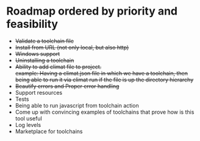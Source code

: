 # Roadmap ordered by priority and feasibility

- ~~Validate a toolchain file~~
- ~~Install from URL (not only local, but also http)~~
- ~~Windows support~~
- ~~Uninstalling a toolchain~~
- ~~Ability to add climat file to project.<br/>
  example: Having a climat.json file in which we have a toolchain, then being able to run it via climat run if the file is up the directory hierarchy~~
- ~~Beautify errors and Proper error handling~~
- Support resources
- Tests
- Being able to run javascript from toolchain action
- Come up with convincing examples of toolchains that prove how is this tool useful
- Log levels
- Marketplace for toolchains